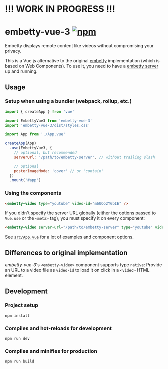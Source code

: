 # !!! WORK IN PROGRESS !!!

# embetty-vue-3 [![npm](https://img.shields.io/npm/v/embetty-vue-3.svg)](https://www.npmjs.com/package/embetty-vue-3)

Embetty displays remote content like videos without compromising your privacy.

This is a Vue.js alternative to the original [embetty](https://github.com/heiseonline/embetty) implementation (which is based on Web Components). To use it, you need to have a [embetty server](https://github.com/heiseonline/embetty-server) up and running.


## Usage

### Setup when using a bundler (webpack, rollup, etc.)

```js
import { createApp } from 'vue'

import EmbettyVue3 from 'embetty-vue-3'
import 'embetty-vue-3/dist/styles.css'

import App from './App.vue'

createApp(App)
  .use(EmbettyVue3, {
    // optional, but recommended
    serverUrl: '/path/to/embetty-server', // without trailing slash

    // optional
    posterImageMode: 'cover' // or 'contain'
  })
  .mount('#app')
```

### Using the components

```html
<embetty-video type="youtube" video-id="m6UOo2YGbIE" />
```

If you didn't specify the server URL globally (either the options passed to `Vue.use` or the `<meta>` tag), you must specify it on every component:

```html
<embetty-video server-url="/path/to/embetty-server" type="youtube" video-id="m6UOo2YGbIE" />
```

See [`src/App.vue`](src/App.vue) for a lot of examples and component options.


## Differences to original implementation

*embetty-vue-3*'s `<embetty-video>` component supports type `native`: Provide an URL to a video file as `video-id` to load it on click in a `<video>` HTML element.


## Development

### Project setup

```
npm install
```

### Compiles and hot-reloads for development

```
npm run dev
```

### Compiles and minifies for production

```
npm run build
```
